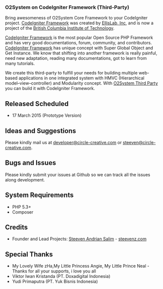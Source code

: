 ### O2System on CodeIgniter Framework (Third-Party)
Bring awesomeness of O2System Core Framework to your CodeIgniter project. [CodeIgniter Framework][11] was created by [EllisLab, Inc][12], and is now a project of the [British Columbia Institute of Technology][13].

[CodeIgniter Framework][11] is the most popular Open Source PHP Framework and has very good documentations, forum, community, and contributors. [CodeIgniter Framework][11] has unique concept with Super Global Object and Get Instance.
We know that shifting into another framework is really painful, need new adaptation, reading many documentations, got to learn from many tutorials.

We create this third-party to fulfill your needs for building multiple web-based applications in one integrated system with HMVC (Hierarchical model–view–controller) and Modularity concept. With [O2System Third Party][2] you can build it with CodeIgniter Framework.

Released Scheduled
------------------
* 17 March 2015 (Prototype Version)

Ideas and Suggestions
---------------------
Please kindly mail us at [developer@circle-creative.com][6] or [steeven@circle-creative.com][7].

Bugs and Issues
---------------
Please kindly submit your issues at Github so we can track all the issues along development.

System Requirements
-------------------
- PHP 5.3+
- Composer

Credits
-------
* Founder and Lead Projects: [Steeven Andrian Salim][7] - [steevenz.com][6]
 
Special Thanks
--------------
* My Lovely Wife zHa,My Little Princess Angie, My Little Prince Neal - Thanks for all your supports, i love you all
* Viktor Iwan Kristanda (PT. Doxadigital Indonesia)
* Yudi Primaputra (PT. Yuk Bisnis Indonesia)

[1]: http://circle-creative.com
[2]: http://circle-creative.com/products/o2ted
[3]: http://o2system.center
[4]: mailto:developer@circle-creative.com
[5]: mailto:steeven@circle-creative.com
[6]: http://steevenz.com
[7]: http://cv.steevenz.com
[8]: https://getcomposer.org
[9]: https://packagist.org/packages/o2system/ci-v2-plugin
[10]: https://packagist.org/packages/o2system/ci-v3-plugin
[11]: http://www.codeigniter.com
[12]: http://www.ellislab.com
[13]: http://www.bcit.ca/cas/computing/
